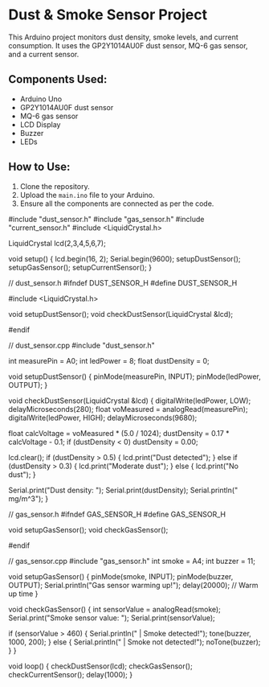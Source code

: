# Dust & Smoke Sensor Project

This Arduino project monitors dust density, smoke levels, and current consumption. It uses the GP2Y1014AU0F dust sensor, MQ-6 gas sensor, and a current sensor.

## Components Used:
- Arduino Uno
- GP2Y1014AU0F dust sensor
- MQ-6 gas sensor
- LCD Display
- Buzzer
- LEDs

## How to Use:
1. Clone the repository.
2. Upload the `main.ino` file to your Arduino.
3. Ensure all the components are connected as per the code.

#include "dust_sensor.h"
#include "gas_sensor.h"
#include "current_sensor.h"
#include <LiquidCrystal.h>

LiquidCrystal lcd(2,3,4,5,6,7);

void setup() {
  lcd.begin(16, 2);
  Serial.begin(9600);
  setupDustSensor();
  setupGasSensor();
  setupCurrentSensor();
}

// dust_sensor.h
#ifndef DUST_SENSOR_H
#define DUST_SENSOR_H

#include <LiquidCrystal.h>

void setupDustSensor();
void checkDustSensor(LiquidCrystal &lcd);

#endif

// dust_sensor.cpp
#include "dust_sensor.h"

int measurePin = A0;
int ledPower = 8;
float dustDensity = 0;

void setupDustSensor() {
  pinMode(measurePin, INPUT);
  pinMode(ledPower, OUTPUT);
}

void checkDustSensor(LiquidCrystal &lcd) {
  digitalWrite(ledPower, LOW);
  delayMicroseconds(280);
  float voMeasured = analogRead(measurePin);
  digitalWrite(ledPower, HIGH);
  delayMicroseconds(9680);

  float calcVoltage = voMeasured * (5.0 / 1024);
  dustDensity = 0.17 * calcVoltage - 0.1;
  if (dustDensity < 0) dustDensity = 0.00;

  lcd.clear();
  if (dustDensity > 0.5) {
    lcd.print("Dust detected");
  } else if (dustDensity > 0.3) {
    lcd.print("Moderate dust");
  } else {
    lcd.print("No dust");
  }

  Serial.print("Dust density: ");
  Serial.print(dustDensity);
  Serial.println(" mg/m^3");
}

// gas_sensor.h
#ifndef GAS_SENSOR_H
#define GAS_SENSOR_H

void setupGasSensor();
void checkGasSensor();

#endif

// gas_sensor.cpp
#include "gas_sensor.h"
int smoke = A4;
int buzzer = 11;

void setupGasSensor() {
  pinMode(smoke, INPUT);
  pinMode(buzzer, OUTPUT);
  Serial.println("Gas sensor warming up!");
  delay(20000);  // Warm up time
}

void checkGasSensor() {
  int sensorValue = analogRead(smoke);
  Serial.print("Smoke sensor value: ");
  Serial.print(sensorValue);

  if (sensorValue > 460) {
    Serial.println(" | Smoke detected!");
    tone(buzzer, 1000, 200);
  } else {
    Serial.println(" | Smoke not detected!");
    noTone(buzzer);
  }
}

void loop() {
  checkDustSensor(lcd);
  checkGasSensor();
  checkCurrentSensor();
  delay(1000);
}
